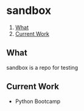 # sandbox
1. [What](#what)
2. [Current Work](#current-work)

## What

sandbox is a repo for testing

## Current Work

* Python Bootcamp

